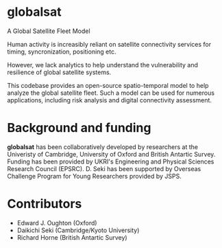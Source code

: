 # globalsat
A Global Satellite Fleet Model

Human activity is increasibly reliant on satellite connectivity services for timing, syncronization, positioning etc. 

However, we lack analytics to help understand the vulnerability and resilience of global satellite systems. 

This codebase provides an open-source spatio-temporal model to help analyze the global satellite fleet. Such a model can be used for numerous applications, including risk analysis and digital connectivity assessment.


Background and funding
======================

**globalsat** has been collaboratively developed by researchers at the Univeristy of Cambridge, University of Oxford and British Antartic Survey. Funding has been provided by UKRI's Engineering and Physical Sciences Research Council (EPSRC). D. Seki has been supported by Overseas Challenge Program for Young Researchers provided by JSPS.

Contributors
============
- Edward J. Oughton (Oxford)
- Daikichi Seki (Cambridge/Kyoto University)
- Richard Horne (British Antartic Survey)
